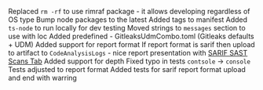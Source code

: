 Replaced `rm -rf` to use rimraf package - it allows developing regardless of OS type
Bump node packages to the latest
Added tags to manifest
Added `ts-node` to run locally for dev testing
Moved strings to `messages` section to use with loc
Added predefined - GitleaksUdmCombo.toml (Gitleaks defaults + UDM)
Added support for report format
If report format is sarif then upload to artifact to `CodeAnalysisLogs` - nice report presentation with [SARIF SAST Scans Tab](https://marketplace.visualstudio.com/items?itemName=sariftools.scans)
Added support for depth
Fixed typo in tests `contsole` -> `console`
Tests adjusted to report format
Added tests for sarif report format upload and end with warring
